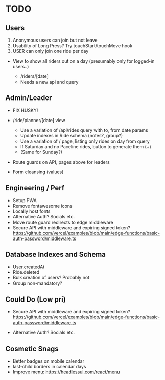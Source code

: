 # TODO

## Users

1. Anonymous users can join but not leave
2. Usability of Long Press? Try touchStart/touchMove hook
3. USER can only join one ride per day

- View to show all riders out on a day (presumably only for logged-in users..)

  - /riders/[date]
  - Needs a new api and query

## Admin/Leader

- FIX HUSKY!

- /ride/planner/[date] view

  - Use a variation of /api/rides query with to, from date params
  - Update indexes in Ride schema (notes?, group?)
  - Use a variation of / page, listing only rides on day from query
  - If Saturday and no Paceline rides, button to generate them (+)
  - (Same for Sunday?)

- Route guards on API, pages above for leaders

- Form cleansing (values)

## Engineering / Perf

- Setup PWA
- Remove fontawesome icons
- Locally host fonts
- Alternative Auth? Socials etc.
- Move route guard redirects to edge middleware
- Secure API with middleware and expiring signed token?
  https://github.com/vercel/examples/blob/main/edge-functions/basic-auth-password/middleware.ts

## Database Indexes and Schema

- User.createdAt
- Ride.deleted
- Bulk creation of users? Probably not
- Group non-mandatory?

## Could Do (Low pri)

- Secure API with middleware and expiring signed token?
  https://github.com/vercel/examples/blob/main/edge-functions/basic-auth-password/middleware.ts

- Alternative Auth? Socials etc.

## Cosmetic Snags

- Better badges on mobile calendar
- last-child borders in calendar days
- Improve menu: https://headlessui.com/react/menu
